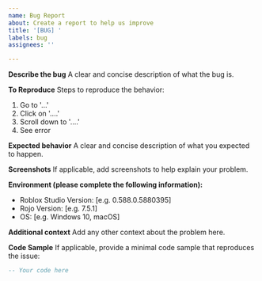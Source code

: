 ```yaml
---
name: Bug Report
about: Create a report to help us improve
title: '[BUG] '
labels: bug
assignees: ''

---
```


**Describe the bug**
A clear and concise description of what the bug is.

**To Reproduce**
Steps to reproduce the behavior:
1. Go to '...'
2. Click on '....'
3. Scroll down to '....'
4. See error

**Expected behavior**
A clear and concise description of what you expected to happen.

**Screenshots**
If applicable, add screenshots to help explain your problem.

**Environment (please complete the following information):**
 - Roblox Studio Version: [e.g. 0.588.0.5880395]
 - Rojo Version: [e.g. 7.5.1]
 - OS: [e.g. Windows 10, macOS]

**Additional context**
Add any other context about the problem here.

**Code Sample**
If applicable, provide a minimal code sample that reproduces the issue:

```lua
-- Your code here
```